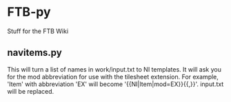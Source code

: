 FTB-py
======

Stuff for the FTB Wiki

navitems.py
-----------
This will turn a list of names in work/input.txt to NI templates. It will ask you for the mod abbreviation for use with the tilesheet extension. For example, 'Item' with abbreviation 'EX' will become '{{NI|Item|mod=EX}}{{,}}'. input.txt will be replaced.